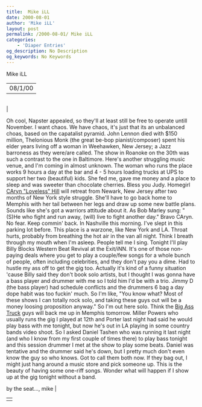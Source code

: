 ```yaml
---
title:  Mike iLL 
date: 2000-08-01
author: 'Mike iLL'
layout: post
permalink: /2000-08-01/ Mike iLL 
categories:
    - 'Diaper Entries'
og_description: No Description
og_keywords: No Keywords
---
```

<style>
body {
  background-color: ;
  color: ;
}
a {
  color: ;
}
a:active {
  color: ;
}
a:visited {
  color: ;
}
</style>
   Mike iLL     



|  |
| --- |
| 08/1/00  |

  
  



|  |
| --- |
| 


Oh cool, Napster appealed, so they'll at least still be free to operate untill November. I want chaos. We have chaos, it's just that its an unbalanced choas, based on the capatalist pyramid. John Lennon died with $150 million, Thelonious Monk (the great be-bop pianist/composer) spent his elder years living off a woman in Weehawken, New Jersey; a Jazz barroness as they were/are called.
The show in Roanoke on the 30th was such a contrast to the one in Baltimore. Here's another struggling music venue, and I'm coming in almost unknown. The woman who runs the place works 9 hours a day at the bar and 4 - 5 hours loading trucks at UPS to support her two (beautiful) kids. She fed me, gave me money and a place to sleep and was sweeter than chocolate cherries. Bless you Judy.
Homegirl [CAryn "Loveless" Hill](http://www.angelfire.com/ny3/PiXiE/) will retreat from Newark, New Jersey after two months of New York style struggle. She'll have to go back home to Memphis with her tail between her legs and draw up some new battle plans. Sounds like she's got a warriors attitude about it. As Bob Marley sung: "(S)He who fight and run away, (will) live to fight another day." Bravo CAryn. No fear. Keep commin' back.
In Nashville this morning. I've slept in this parking lot before. This place is a warzone, like New York and LA. Throat hurts, probably from breathing the hot air in the van all night. Think I breath through my mouth when I'm asleep. People tell me I sing. Tonight I'll play Billy Blocks Western Beat Revival at the Exit/iNN. It's one of those non-paying deals where you get to play a couple/few songs for a whole bunch of people, often including celebrities, and they don't pay you a dime. Had to hustle my ass off to get the gig too. 
Actually it's kind of a funny situation 'cause Billy said they don't book solo artists, but I thought I was gonna have a bass player and drummer with me so I told him I'd be with a trio. Jimmy D (the bass player) had schedule conflicts and the drummers 6 bag a day dope habit was too fuckin' much. So I'm like, "You know what? Most of these shows I can totally rock solo, and taking these guys out will be a money loosing proposition anyway."
So I'm out here solo. Think the [Big Ass Truck](http://www.bigasstruck.com) guys will back me up in Memphis tomorrow. Miller Powers who usually runs the gig I played at 12th and Porter last night had said he would play bass with me tonight, but now he's out in LA playing in some country bands video shoot. So I asked Daniel Tashen who was running it last night (and who I know from my first couple of times there) to play bass tonight and this session drummer I met at the show to play some beats. Daniel was tentative and the drummer said he's down, but I pretty much don't even know the guy so who knows. Got to call them both now. If they bag out, I might just hang around a music store and pick someone up. This is the beauty of having some one-riff songs. Wonder what will happen if I show up at the gig tonight without a band.



  by the seat..., mike
 |

   



|  |
| --- |
|  |

   
   
   
   

  

